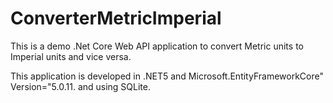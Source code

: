 # ConverterMetricImperial
This is a demo .Net Core Web API application to convert Metric units to Imperial units and vice versa.

This application is developed in .NET5 and  Microsoft.EntityFrameworkCore" Version="5.0.11. and using SQLite.
